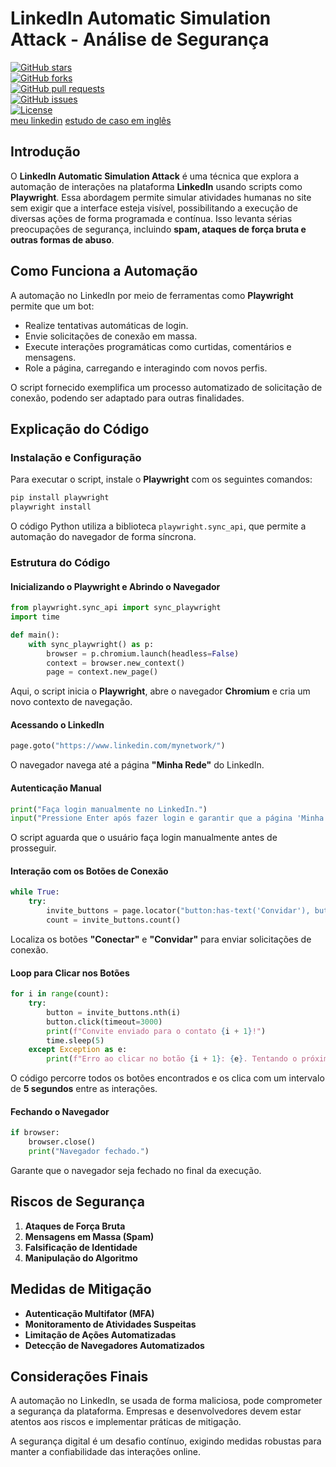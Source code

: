 # LinkedIn Automatic Simulation Attack - Análise de Segurança

[![GitHub stars](https://img.shields.io/github/stars/azurejoga/Linkedin-Automatic-Attack-Simulation?style=social)](https://github.com/azurejoga/Linkedin-Automatic-Attack-Simulation/stargazers)  
[![GitHub forks](https://img.shields.io/github/forks/azurejoga/Linkedin-Automatic-Attack-Simulation?style=social)](https://github.com/azurejoga/Linkedin-Automatic-Attack-Simulation/network)  
[![GitHub pull requests](https://img.shields.io/github/issues-pr/azurejoga/Linkedin-Automatic-Attack-Simulation)](https://github.com/azurejoga/Linkedin-Automatic-Attack-Simulation/pulls)  
[![GitHub issues](https://img.shields.io/github/issues/azurejoga/Linkedin-Automatic-Attack-Simulation)](https://github.com/azurejoga/Linkedin-Automatic-Attack-Simulation/issues)  
[![License](https://img.shields.io/github/license/azurejoga/Linkedin-Automatic-Attack-Simulation)](https://opensource.org/licenses/GPL-3.0)  
[meu linkedin](https://www.linkedin.com/in/juan-mathews-rebello-santos-/)
[estudo de caso em inglês](https://github.com/azurejoga/Linkedin-Automatic-Attack-Simulation)

## Introdução

O **LinkedIn Automatic Simulation Attack** é uma técnica que explora a automação de interações na plataforma **LinkedIn** usando scripts como **Playwright**. Essa abordagem permite simular atividades humanas no site sem exigir que a interface esteja visível, possibilitando a execução de diversas ações de forma programada e contínua. Isso levanta sérias preocupações de segurança, incluindo **spam, ataques de força bruta e outras formas de abuso**.

## Como Funciona a Automação

A automação no LinkedIn por meio de ferramentas como **Playwright** permite que um bot:

* Realize tentativas automáticas de login.
* Envie solicitações de conexão em massa.
* Execute interações programáticas como curtidas, comentários e mensagens.
* Role a página, carregando e interagindo com novos perfis.

O script fornecido exemplifica um processo automatizado de solicitação de conexão, podendo ser adaptado para outras finalidades.

## Explicação do Código

### Instalação e Configuração

Para executar o script, instale o **Playwright** com os seguintes comandos:

```sh
pip install playwright
playwright install
```

O código Python utiliza a biblioteca `playwright.sync_api`, que permite a automação do navegador de forma síncrona.

### Estrutura do Código

#### Inicializando o Playwright e Abrindo o Navegador

```python
from playwright.sync_api import sync_playwright
import time

def main():
    with sync_playwright() as p:
        browser = p.chromium.launch(headless=False)
        context = browser.new_context()
        page = context.new_page()
```

Aqui, o script inicia o **Playwright**, abre o navegador **Chromium** e cria um novo contexto de navegação.

#### Acessando o LinkedIn

```python
page.goto("https://www.linkedin.com/mynetwork/")
```

O navegador navega até a página **"Minha Rede"** do LinkedIn.

#### Autenticação Manual

```python
print("Faça login manualmente no LinkedIn.")
input("Pressione Enter após fazer login e garantir que a página 'Minha Rede' esteja carregada.")
```

O script aguarda que o usuário faça login manualmente antes de prosseguir.

#### Interação com os Botões de Conexão

```python
while True:
    try:
        invite_buttons = page.locator("button:has-text('Convidar'), button:has-text('Conectar')")
        count = invite_buttons.count()
```

Localiza os botões **"Conectar"** e **"Convidar"** para enviar solicitações de conexão.

#### Loop para Clicar nos Botões

```python
for i in range(count):
    try:
        button = invite_buttons.nth(i)
        button.click(timeout=3000)
        print(f"Convite enviado para o contato {i + 1}!")
        time.sleep(5)
    except Exception as e:
        print(f"Erro ao clicar no botão {i + 1}: {e}. Tentando o próximo...")
```

O código percorre todos os botões encontrados e os clica com um intervalo de **5 segundos** entre as interações.

#### Fechando o Navegador

```python
if browser:
    browser.close()
    print("Navegador fechado.")
```

Garante que o navegador seja fechado no final da execução.

## Riscos de Segurança

1. **Ataques de Força Bruta**  
2. **Mensagens em Massa (Spam)**  
3. **Falsificação de Identidade**  
4. **Manipulação do Algoritmo**  

## Medidas de Mitigação

- **Autenticação Multifator (MFA)**
- **Monitoramento de Atividades Suspeitas**
- **Limitação de Ações Automatizadas**
- **Detecção de Navegadores Automatizados**

## Considerações Finais

A automação no LinkedIn, se usada de forma maliciosa, pode comprometer a segurança da plataforma. Empresas e desenvolvedores devem estar atentos aos riscos e implementar práticas de mitigação.

A segurança digital é um desafio contínuo, exigindo medidas robustas para manter a confiabilidade das interações online.
